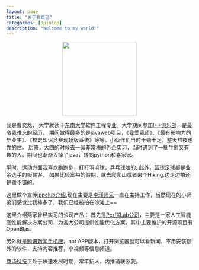 ```yaml
---
layout: page
title: "关于我自己"
categories: [opinion]
description: "Welcome to my world!"
---
```


<center>
    <p><img src="https://avatars2.githubusercontent.com/u/5145788?s=400&u=a0f16452a7940c3fcfe7842bdcfc468f79ac9310&v=4" width="200"  height="200" align="center"></p>
</center>

我是曹文龙， 大学就读于[东南大学](http://www.seu.edu.cn/)软件工程专业。大学期间参加[I++俱乐部](http://ippclub.org)，是最令我难忘的经历。
期间做得最多的是javaweb项目，《我爱我师》、《最有影响力的毕业生》、《校史知识竞赛现场版系统》等等。小伙伴们当时干劲十足，整天熬夜也靠的住。
后来，大四的时候去一家非常棒的[外企](http://www.ni.com/zh-cn.html)实习，当时遇到了一批牛掰又有趣的人。期间也渐渐丢掉了java，转向python和喜家家。

<!-- 研究生期间，我就掉进了机器视觉的漩涡中，在这里挣扎，漩涡里的风景还是有的，只是现在无暇去观赏罢了。等我抵达漩涡之心得时候再跟大家详细介绍。 -->

平时，运动方面我喜欢跑跑步，打打羽毛球，乒乓球啥的; 此外，篮球足球都是业余选手的板凳客。
如果比较富裕的假期，就去爬爬山或者来个Hiking.边走边拍还是蛮不错的。

这里做个宣传[ippclub介绍](https://github.com/IppClub/Docs),现在主要是[李瑾师兄](https://github.com/pigpigyyy)一直在主持工作，当然现在的小师弟们感觉比我棒多了，我们已经被拍在沙滩上~~

这里介绍两家曾经实习的公司产品：
首先是[PerfXLab公司](http://perfxlab.com/)，主要是一家人工智能高性能解决方案公司，为各大公司提供性能优化方案，其中主要维护的开源项目有OpenBlas.

另外就是[腾讯新闻手机版](https://xw.qq.com)，not APP版本，打开浏览器就可以看新闻，不用安装额外的软件，支持内容推荐，小视频等信息频道。

[商汤科技](https://www.sensetime.com/)正处于快速发展时期，常年招人，内推请联系我。